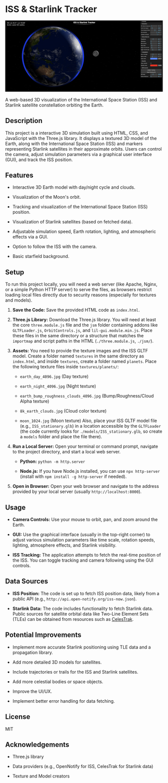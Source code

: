 # ISS & Starlink Tracker

![Screenshot of the GUI](./gui.png)


A web-based 3D visualization of the International Space Station (ISS) and Starlink satellite constellation orbiting the Earth.

## Description

This project is a interactive 3D simulation built using HTML, CSS, and JavaScript with the Three.js library. It displays a textured 3D model of the Earth, along with the International Space Station (ISS) and markers representing Starlink satellites in their approximate orbits. Users can control the camera, adjust simulation parameters via a graphical user interface (GUI), and track the ISS position.

## Features

* Interactive 3D Earth model with day/night cycle and clouds.

* Visualization of the Moon's orbit.

* Tracking and visualization of the International Space Station (ISS) position.

* Visualization of Starlink satellites (based on fetched data).

* Adjustable simulation speed, Earth rotation, lighting, and atmospheric effects via a GUI.

* Option to follow the ISS with the camera.

* Basic starfield background.

## Setup

To run this project locally, you will need a web server (like Apache, Nginx, or a simple Python HTTP server) to serve the files, as browsers restrict loading local files directly due to security reasons (especially for textures and models).

1. **Save the Code:** Save the provided HTML code as `index.html`.

2. **Three.js Library:** Download the Three.js library. You will need at least the core `three.module.js` file and the `jsm` folder containing addons like `GLTFLoader.js`, `OrbitControls.js`, and `lil-gui.module.min.js`. Place these files in the same directory or a structure that matches the `importmap` and script paths in the HTML (`./three.module.js`, `./jsm/`).

3. **Assets:** You need to provide the texture images and the ISS GLTF model. Create a folder named `textures` in the same directory as `index.html`, and inside `textures`, create a folder named `planets`. Place the following texture files inside `textures/planets/`:

   * `earth_day_4096.jpg` (Day texture)

   * `earth_night_4096.jpg` (Night texture)

   * `earth_bump_roughness_clouds_4096.jpg` (Bump/Roughness/Cloud Alpha texture)

   * `8k_earth_clouds.jpg` (Cloud color texture)

   * `moon_1024.jpg` (Moon texture)
     Also, place your ISS GLTF model file (e.g., `ISS_stationary.glb`) in a location accessible by the `GLTFLoader` (the code currently looks for `./models/ISS_stationary.glb`, so create a `models` folder and place the file there).

4. **Run a Local Server:** Open your terminal or command prompt, navigate to the project directory, and start a local web server.

   * **Python:** `python -m http.server`

   * **Node.js:** If you have Node.js installed, you can use `npx http-server` (install with `npm install -g http-server` if needed).

5. **Open in Browser:** Open your web browser and navigate to the address provided by your local server (usually `http://localhost:8000`).

## Usage

* **Camera Controls:** Use your mouse to orbit, pan, and zoom around the Earth.

* **GUI:** Use the graphical interface (usually in the top-right corner) to adjust various simulation parameters like time scale, rotation speeds, lighting, atmosphere effects, and Starlink visibility.

* **ISS Tracking:** The application attempts to fetch the real-time position of the ISS. You can toggle tracking and camera following using the GUI controls.

## Data Sources

* **ISS Position:** The code is set up to fetch ISS position data, likely from a public API (e.g., `http://api.open-notify.org/iss-now.json`).

* **Starlink Data:** The code includes functionality to fetch Starlink data. Public sources for satellite orbital data like Two-Line Element Sets (TLEs) can be obtained from resources such as [CelesTrak](https://celestrak.org/).

## Potential Improvements

* Implement more accurate Starlink positioning using TLE data and a propagation library.

* Add more detailed 3D models for satellites.

* Include trajectories or trails for the ISS and Starlink satellites.

* Add more celestial bodies or space objects.

* Improve the UI/UX.

* Implement better error handling for data fetching.

## License

MIT

## Acknowledgements

* Three.js library

* Data providers (e.g., OpenNotify for ISS, CelesTrak for Starlink data)

* Texture and Model creators
